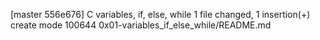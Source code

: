 [master 556e676] C variables, if, else, while
 1 file changed, 1 insertion(+)
 create mode 100644 0x01-variables_if_else_while/README.md
